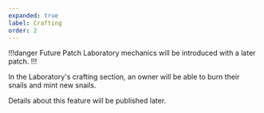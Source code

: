 ```yaml
---
expanded: true
label: Crafting
order: 2
---
```

!!!danger Future Patch
Laboratory mechanics will be introduced with a later patch.
!!!

In the Laboratory's crafting section, an owner will be able to burn their snails and mint new snails.

Details about this feature will be published later.